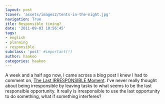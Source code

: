 ```yaml
---
layout: post
tcover: 'assets/images2/tents-in-the-night.jpg'
navigation: True
itle: Responsible timing?
date: '2011-09-03 10:56:45'
tags:
- english
- planning
- responsible
subclass: 'post' #important(!)
author: haakoo
categories: haakoo
---
```



A week and a half ago now, I came across a blog post I knew I had to comment on, [The Last IRRESPONSIBLE Moment](http://theitriskmanager.wordpress.com/2011/08/25/the-last-irresponsible-moment/). I’ve never really thought about being irresponsible by leaving tasks to what seems to be the last responsible opportunity. It really is irresponsible to use the last opportunity to do something, what if something interferes?
